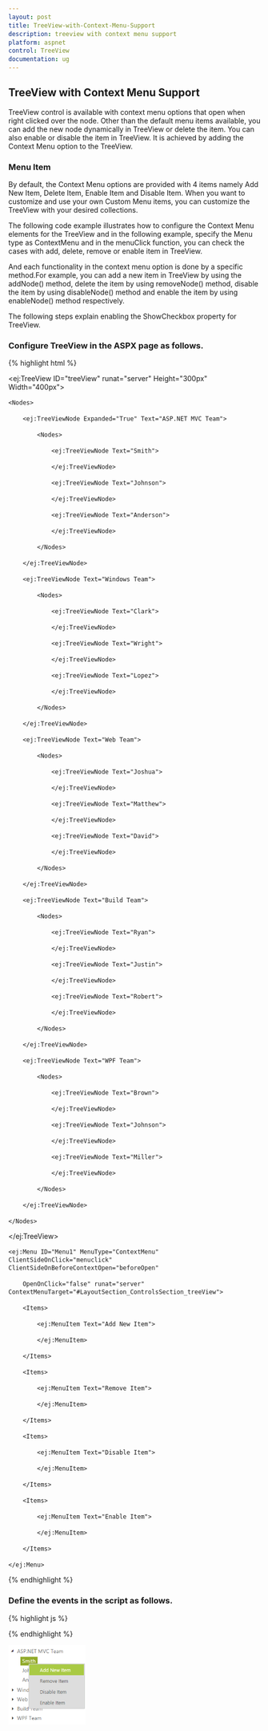 ```yaml
---
layout: post
title: TreeView-with-Context-Menu-Support
description: treeview with context menu support
platform: aspnet
control: TreeView
documentation: ug
---
```


## TreeView with Context Menu Support

TreeView control is available with context menu options that open when right clicked over the node. Other than the default menu items available, you can add the new node dynamically in TreeView or delete the item. You can also enable or disable the item in TreeView. It is achieved by adding the Context Menu option to the TreeView.

### Menu Item

By default, the Context Menu options are provided with 4 items namely Add New Item, Delete Item, Enable Item and Disable Item. When you want to customize and use your own Custom Menu items, you can customize the TreeView with your desired collections. 

The following code example illustrates how to configure the Context Menu elements for the TreeView and in the following example, specify the Menu type as ContextMenu and in the menuClick function, you can check the cases with add, delete, remove or enable item in TreeView. 

And each functionality in the context menu option is done by a specific method.For example, you can add a new item in TreeView by using the addNode() method, delete the item by using removeNode() method, disable the item by using disableNode() method and enable the item by using enableNode() method respectively.

The following steps explain enabling the ShowCheckbox property for TreeView.

### Configure TreeView in the ASPX page as follows.

{% highlight html %}

<ej:TreeView ID="treeView" runat="server" Height="300px" Width="400px">

    <Nodes>

        <ej:TreeViewNode Expanded="True" Text="ASP.NET MVC Team">

            <Nodes>

                <ej:TreeViewNode Text="Smith">

                </ej:TreeViewNode>

                <ej:TreeViewNode Text="Johnson">

                </ej:TreeViewNode>

                <ej:TreeViewNode Text="Anderson">

                </ej:TreeViewNode>

            </Nodes>

        </ej:TreeViewNode>

        <ej:TreeViewNode Text="Windows Team">

            <Nodes>

                <ej:TreeViewNode Text="Clark">

                </ej:TreeViewNode>

                <ej:TreeViewNode Text="Wright">

                </ej:TreeViewNode>

                <ej:TreeViewNode Text="Lopez">

                </ej:TreeViewNode>

            </Nodes>

        </ej:TreeViewNode>

        <ej:TreeViewNode Text="Web Team">

            <Nodes>

                <ej:TreeViewNode Text="Joshua">

                </ej:TreeViewNode>

                <ej:TreeViewNode Text="Matthew">

                </ej:TreeViewNode>

                <ej:TreeViewNode Text="David">

                </ej:TreeViewNode>

            </Nodes>

        </ej:TreeViewNode>

        <ej:TreeViewNode Text="Build Team">

            <Nodes>

                <ej:TreeViewNode Text="Ryan">

                </ej:TreeViewNode>

                <ej:TreeViewNode Text="Justin">

                </ej:TreeViewNode>

                <ej:TreeViewNode Text="Robert">

                </ej:TreeViewNode>

            </Nodes>

        </ej:TreeViewNode>

        <ej:TreeViewNode Text="WPF Team">

            <Nodes>

                <ej:TreeViewNode Text="Brown">

                </ej:TreeViewNode>

                <ej:TreeViewNode Text="Johnson">

                </ej:TreeViewNode>

                <ej:TreeViewNode Text="Miller">

                </ej:TreeViewNode>

            </Nodes>

        </ej:TreeViewNode>

    </Nodes>

</ej:TreeView>

</div>

<div>

    <ej:Menu ID="Menu1" MenuType="ContextMenu" ClientSideOnClick="menuclick" ClientSideOnBeforeContextOpen="beforeOpen"

        OpenOnClick="false" runat="server" ContextMenuTarget="#LayoutSection_ControlsSection_treeView">

        <Items>

            <ej:MenuItem Text="Add New Item">

            </ej:MenuItem>

        </Items>

        <Items>

            <ej:MenuItem Text="Remove Item">

            </ej:MenuItem>

        </Items>

        <Items>

            <ej:MenuItem Text="Disable Item">

            </ej:MenuItem>

        </Items>

        <Items>

            <ej:MenuItem Text="Enable Item">

            </ej:MenuItem>

        </Items>

    </ej:Menu>

</div>

{% endhighlight %}

### Define the events in the script as follows.

{% highlight js %}

<script type="text/javascript" class="jsScript">

    var tabIndex = 1, treeviewObj, selectedNode;

    $(function () {

        treeviewObj = $("#<%=treeView.ClientID%>").data("ejTreeView");

    });

    function beforeOpen(args) {

        if (!$(args.target).hasClass("e-text"))

            args.cancel = true;

        else {

            selectedNode = args.target;

            treeviewObj.selectNode(selectedNode);

        }

    }

    function menuclick(args) {

        if (args.events.text == "Add New Item") {

            treeviewObj.addNode("Item" + tabIndex, null, selectedNode);

            tabIndex++;

        }

        else if (args.events.text == "Remove Item") {

            treeviewObj.removeNode(selectedNode);

        }

        else if (args.events.text == "Disable Item") {

            treeviewObj.disableNode(selectedNode);

        }

        else if (args.events.text == "Enable Item") {

            treeviewObj.enableNode(selectedNode);

        }

    }

</script>

{% endhighlight %}

![](TreeView-with-Context-Menu-Support_images/TreeView-with-Context-Menu-Support_img1.png) 